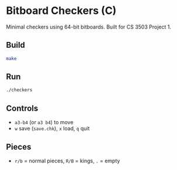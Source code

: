 # Bitboard Checkers (C)

Minimal checkers using 64-bit bitboards. Built for CS 3503 Project 1.

## Build
```bash
make
```

## Run
```bash
./checkers
```

## Controls
- `a3-b4` (or `a3 b4`) to move
- `w` save (`save.chk`), `x` load, `q` quit

## Pieces
- `r/b` = normal pieces, `R/B` = kings, `.` = empty
